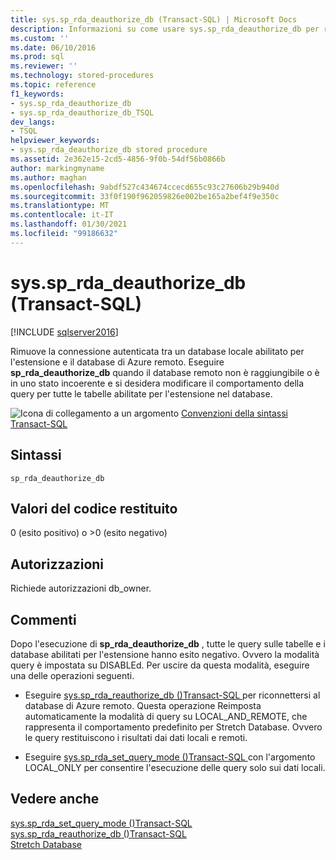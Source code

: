 ```yaml
---
title: sys.sp_rda_deauthorize_db (Transact-SQL) | Microsoft Docs
description: Informazioni su come usare sys.sp_rda_deauthorize_db per rimuovere le connessioni autenticate tra database locali abilitati per l'estensione e database di Azure remoti.
ms.custom: ''
ms.date: 06/10/2016
ms.prod: sql
ms.reviewer: ''
ms.technology: stored-procedures
ms.topic: reference
f1_keywords:
- sys.sp_rda_deauthorize_db
- sys.sp_rda_deauthorize_db_TSQL
dev_langs:
- TSQL
helpviewer_keywords:
- sys.sp_rda_deauthorize_db stored procedure
ms.assetid: 2e362e15-2cd5-4856-9f0b-54df56b0866b
author: markingmyname
ms.author: maghan
ms.openlocfilehash: 9abdf527c434674ccecd655c93c27606b29b940d
ms.sourcegitcommit: 33f0f190f962059826e002be165a2bef4f9e350c
ms.translationtype: MT
ms.contentlocale: it-IT
ms.lasthandoff: 01/30/2021
ms.locfileid: "99186632"
---
```

# <a name="syssp_rda_deauthorize_db-transact-sql"></a>sys.sp_rda_deauthorize_db (Transact-SQL)
[!INCLUDE [sqlserver2016](../../includes/applies-to-version/sqlserver2016.md)]

  Rimuove la connessione autenticata tra un database locale abilitato per l'estensione e il database di Azure remoto. Eseguire **sp_rda_deauthorize_db**  quando il database remoto non è raggiungibile o è in uno stato incoerente e si desidera modificare il comportamento della query per tutte le tabelle abilitate per l'estensione nel database.  
  
 ![Icona di collegamento a un argomento](../../database-engine/configure-windows/media/topic-link.gif "Icona di collegamento a un argomento") [Convenzioni della sintassi Transact-SQL](../../t-sql/language-elements/transact-sql-syntax-conventions-transact-sql.md)  
  
## <a name="syntax"></a>Sintassi  
  
```  
sp_rda_deauthorize_db   
```  
  
## <a name="return-code-values"></a>Valori del codice restituito  
 0 (esito positivo) o >0 (esito negativo)  
  
## <a name="permissions"></a>Autorizzazioni  
 Richiede autorizzazioni db_owner.  
  
## <a name="remarks"></a>Commenti  
 Dopo l'esecuzione di **sp_rda_deauthorize_db** , tutte le query sulle tabelle e i database abilitati per l'estensione hanno esito negativo. Ovvero la modalità query è impostata su DISABLEd. Per uscire da questa modalità, eseguire una delle operazioni seguenti.  
  
-   Eseguire [sys.sp_rda_reauthorize_db &#40;&#41;Transact-SQL ](../../relational-databases/system-stored-procedures/sys-sp-rda-reauthorize-db-transact-sql.md) per riconnettersi al database di Azure remoto. Questa operazione Reimposta automaticamente la modalità di query su LOCAL_AND_REMOTE, che rappresenta il comportamento predefinito per Stretch Database. Ovvero le query restituiscono i risultati dai dati locali e remoti.  
  
-   Eseguire [sys.sp_rda_set_query_mode &#40;&#41;Transact-SQL ](../../relational-databases/system-stored-procedures/sys-sp-rda-set-query-mode-transact-sql.md) con l'argomento LOCAL_ONLY per consentire l'esecuzione delle query solo sui dati locali.  
  
## <a name="see-also"></a>Vedere anche  
 [sys.sp_rda_set_query_mode &#40;&#41;Transact-SQL ](../../relational-databases/system-stored-procedures/sys-sp-rda-set-query-mode-transact-sql.md)   
 [sys.sp_rda_reauthorize_db &#40;&#41;Transact-SQL ](../../relational-databases/system-stored-procedures/sys-sp-rda-reauthorize-db-transact-sql.md)   
 [Stretch Database](../../sql-server/stretch-database/stretch-database.md)  
  
  
